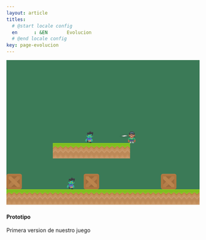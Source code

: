 ```yaml
---
layout: article
titles:
  # @start locale config
  en      : &EN       Evolucion
  # @end locale config
key: page-evolucion
---
```


<div class="item">
    <div class="item__image">
      <img class="image image--xl" src="prototipo1.png"/>
    </div>
    <div class="item__content">
      <div class="item__header">
        <h4>Prototipo</h4>
      </div>
      <div class="item__description">
        <p>Primera version de nuestro juego</p>
      </div>
    </div>
  </div>